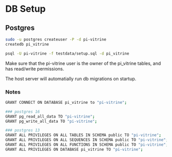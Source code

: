 # DB Setup

## Postgres

```bash
sudo -u postgres createuser -P -d pi-vitrine
createdb pi_vitrine

psql -U pi-vitrine -f testdata/setup.sql -d pi_vitrine
```

Make sure that the pi-vitrine user is the owner of the pi_vitrine tables,
and has read/write permissions.

The host server will automatially run db migrations on startup.

### Notes
```bash
GRANT CONNECT ON DATABASE pi_vitrine to "pi-vitrine";

### postgres 16
GRANT pg_read_all_data TO "pi-vitrine";
GRANT pg_write_all_data TO "pi-vitrine";

### postgres 13
GRANT ALL PRIVILEGES ON ALL TABLES IN SCHEMA public TO "pi-vitrine";
GRANT ALL PRIVILEGES ON ALL SEQUENCES IN SCHEMA public TO "pi-vitrine";
GRANT ALL PRIVILEGES ON ALL FUNCTIONS IN SCHEMA public TO "pi-vitrine";
GRANT ALL PRIVILEGES ON DATABASE pi_vitrine TO "pi-vitrine";
```
